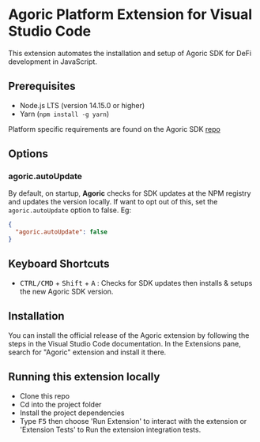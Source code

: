 # Agoric Platform Extension for Visual Studio Code

This extension automates the installation and setup of Agoric SDK for DeFi development in JavaScript.

## Prerequisites

- Node.js LTS (version 14.15.0 or higher)
- Yarn (`npm install -g yarn`)

Platform specific requirements are found on the Agoric SDK [repo](https://github.com/Agoric/agoric-sdk#readme)

## Options

### agoric.autoUpdate

By default, on startup, **Agoric** checks for SDK updates at the NPM registry and updates the version locally.
If want to opt out of this, set the `agoric.autoUpdate` option to false. Eg:

```json
{
  "agoric.autoUpdate": false
}
```

## Keyboard Shortcuts

- <kbd>CTRL/CMD</kbd> + <kbd>Shift</kbd> + <kbd>A</kbd> : Checks for SDK updates then installs & setups the new Agoric SDK version.

## Installation

You can install the official release of the Agoric extension by following the steps in the Visual Studio Code documentation. In the Extensions pane, search for "Agoric" extension and install it there.

## Running this extension locally

- Clone this repo
- Cd into the project folder
- Install the project dependencies
- Type <kbd>F5</kbd> then choose 'Run Extension' to interact with the extension or 'Extension Tests' to Run the extension integration tests.
